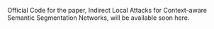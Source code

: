 Official Code for the paper, Indirect Local Attacks for Context-aware Semantic Segmentation Networks, will be available soon here.
